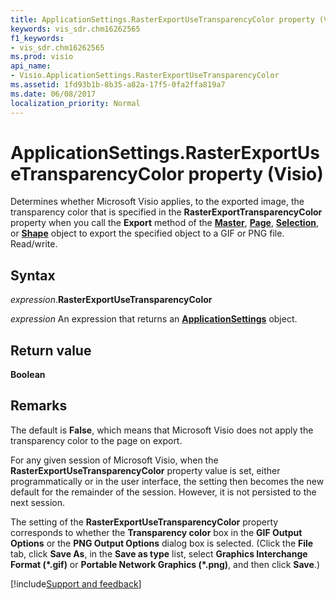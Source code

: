 ```yaml
---
title: ApplicationSettings.RasterExportUseTransparencyColor property (Visio)
keywords: vis_sdr.chm16262565
f1_keywords:
- vis_sdr.chm16262565
ms.prod: visio
api_name:
- Visio.ApplicationSettings.RasterExportUseTransparencyColor
ms.assetid: 1fd93b1b-8b35-a82a-17f5-0fa2ffa819a7
ms.date: 06/08/2017
localization_priority: Normal
---
```



# ApplicationSettings.RasterExportUseTransparencyColor property (Visio)

Determines whether Microsoft Visio applies, to the exported image, the transparency color that is specified in the  **RasterExportTransparencyColor** property when you call the **Export** method of the **[Master](Visio.Master.md)**, **[Page](Visio.Page.md)**, **[Selection](Visio.Selection.md)**, or **[Shape](Visio.Shape.md)** object to export the specified object to a GIF or PNG file. Read/write.


## Syntax

_expression_.**RasterExportUseTransparencyColor**

_expression_ An expression that returns an **[ApplicationSettings](Visio.ApplicationSettings.md)** object.


## Return value

 **Boolean**


## Remarks

The default is  **False**, which means that Microsoft Visio does not apply the transparency color to the page on export.

For any given session of Microsoft Visio, when the  **RasterExportUseTransparencyColor** property value is set, either programmatically or in the user interface, the setting then becomes the new default for the remainder of the session. However, it is not persisted to the next session.

The setting of the  **RasterExportUseTransparencyColor** property corresponds to whether the **Transparency color** box in the **GIF Output Options** or the **PNG Output Options** dialog box is selected. (Click the **File** tab, click **Save As**, in the  **Save as type** list, select **Graphics Interchange Format (*.gif)** or **Portable Network Graphics (*.png)**, and then click  **Save**.)

[!include[Support and feedback](~/includes/feedback-boilerplate.md)]